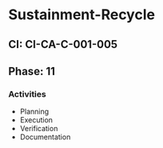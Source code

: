 # Sustainment-Recycle

## CI: CI-CA-C-001-005
## Phase: 11

### Activities
- Planning
- Execution
- Verification
- Documentation
